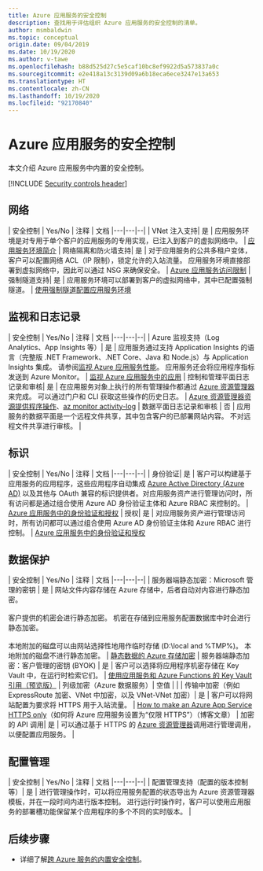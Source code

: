```yaml
---
title: Azure 应用服务的安全控制
description: 查找用于评估组织 Azure 应用服务的安全控制的清单。
author: msmbaldwin
ms.topic: conceptual
origin.date: 09/04/2019
ms.date: 10/19/2020
ms.author: v-tawe
ms.openlocfilehash: b88d525d27c5e5caf10bc8ef9922d5a573837a0c
ms.sourcegitcommit: e2e418a13c3139d09a6b18eca6ece3247e13a653
ms.translationtype: HT
ms.contentlocale: zh-CN
ms.lasthandoff: 10/19/2020
ms.locfileid: "92170840"
---
```

# <a name="security-controls-for-azure-app-service"></a>Azure 应用服务的安全控制

本文介绍 Azure 应用服务中内置的安全控制。

[!INCLUDE [Security controls header](../../includes/security-controls-header.md)]

## <a name="network"></a>网络

<!-- | Service endpoint support| Yes | Available for App Service.| [Azure App Service Access Restrictions](app-service-ip-restrictions.md) -->

| 安全控制 | Yes/No | 注释 | 文档
|---|---|--|
| VNet 注入支持| 是 | 应用服务环境是对专用于单个客户的应用服务的专用实现，已注入到客户的虚拟网络中。 | [应用服务环境简介](environment/intro.md)
| 网络隔离和防火墙支持| 是 | 对于应用服务的公共多租户变体，客户可以配置网络 ACL（IP 限制），锁定允许的入站流量。  应用服务环境直接部署到虚拟网络中，因此可以通过 NSG 来确保安全。 | [Azure 应用服务访问限制](app-service-ip-restrictions.md)
| 强制隧道支持| 是 | 应用服务环境可以部署到客户的虚拟网络中，其中已配置强制隧道。 | [使用强制隧道配置应用服务环境](environment/forced-tunnel-support.md)

## <a name="monitoring--logging"></a>监视和日志记录

| 安全控制 | Yes/No | 注释 | 文档
|---|---|--|
| Azure 监视支持（Log Analytics、App Insights 等）| 是 | 应用服务通过支持 Application Insights 的语言（完整版 .NET Framework、.NET Core、Java 和 Node.js）与 Application Insights 集成。  请参阅[监视 Azure 应用服务性能](../azure-monitor/app/azure-web-apps.md)。 应用服务还会将应用程序指标发送到 Azure Monitor。 | [监视 Azure 应用服务中的应用](web-sites-monitor.md)
| 控制和管理平面日志记录和审核| 是 | 在应用服务对象上执行的所有管理操作都通过 [Azure 资源管理器](../azure-resource-manager/index.yml)来完成。 可以通过门户和 CLI 获取这些操作的历史日志。 | [Azure 资源管理器资源提供程序操作](../role-based-access-control/resource-provider-operations.md#microsoftweb)、[az monitor activity-log](/cli/monitor/activity-log)
| 数据平面日志记录和审核 | 否 | 应用服务的数据平面是一个远程文件共享，其中包含客户的已部署网站内容。  不对远程文件共享进行审核。 |

## <a name="identity"></a>标识

| 安全控制 | Yes/No | 注释 |  文档
|---|---|--|
| 身份验证| 是 | 客户可以构建基于应用服务的应用程序，这些应用程序自动集成 [Azure Active Directory (Azure AD)](../active-directory/index.yml) 以及其他与 OAuth 兼容的标识提供者。对应用服务资产进行管理访问时，所有访问都是通过组合使用 Azure AD 身份验证主体和 Azure RBAC 来控制的。 | [Azure 应用服务中的身份验证和授权](overview-authentication-authorization.md)
| 授权| 是 | 对应用服务资产进行管理访问时，所有访问都可以通过组合使用 Azure AD 身份验证主体和 Azure RBAC 进行控制。  | [Azure 应用服务中的身份验证和授权](overview-authentication-authorization.md)

## <a name="data-protection"></a>数据保护

| 安全控制 | Yes/No | 注释 | 文档
|---|---|--|
| 服务器端静态加密：Microsoft 管理的密钥 | 是 | 网站文件内容存储在 Azure 存储中，后者自动对内容进行静态加密。 <br><br>客户提供的机密会进行静态加密。 机密在存储到应用服务配置数据库中时会进行静态加密。<br><br>本地附加的磁盘可以由网站选择性地用作临时存储 (D:\local and %TMP%)。 本地附加的磁盘不进行静态加密。 | [静态数据的 Azure 存储加密](../storage/common/storage-service-encryption.md)
| 服务器端静态加密：客户管理的密钥 (BYOK) | 是 | 客户可以选择将应用程序机密存储在 Key Vault 中，在运行时检索它们。 | [使用应用服务和 Azure Functions 的 Key Vault 引用（预览版）](app-service-key-vault-references.md)
| 列级加密（Azure 数据服务）| 空值 | |
| 传输中加密（例如 ExpressRoute 加密、VNet 中加密，以及 VNet-VNet 加密）| 是 | 客户可以将网站配置为要求将 HTTPS 用于入站流量。  | [How to make an Azure App Service HTTPS only](https://blogs.msdn.microsoft.com/benjaminperkins/2017/11/30/how-to-make-an-azure-app-service-https-only/)（如何将 Azure 应用服务设置为“仅限 HTTPS”）（博客文章）
| 加密的 API 调用| 是 | 可以通过基于 HTTPS 的 [Azure 资源管理器](../azure-resource-manager/index.yml)调用进行管理调用，以便配置应用服务。 |

## <a name="configuration-management"></a>配置管理

| 安全控制 | Yes/No | 注释 | 文档
|---|---|--|
| 配置管理支持（配置的版本控制等）| 是 | 进行管理操作时，可以将应用服务配置的状态导出为 Azure 资源管理器模板，并在一段时间内进行版本控制。 进行运行时操作时，客户可以使用应用服务的部署槽功能保留某个应用程序的多个不同的实时版本。 | 

## <a name="next-steps"></a>后续步骤

- 详细了解[跨 Azure 服务的内置安全控制](../security/fundamentals/security-controls.md)。
